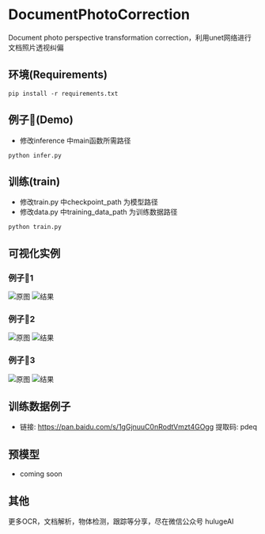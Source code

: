 # DocumentPhotoCorrection
Document photo perspective transformation correction，利用unet网络进行 文档照片透视纠偏



## 环境(Requirements)
```pip install -r requirements.txt```

## 例子🌰(Demo)
- 修改inference 中main函数所需路径

```python infer.py```

## 训练(train)
- 修改train.py 中checkpoint_path 为模型路径
- 修改data.py 中training_data_path 为训练数据路径

```python train.py```

## 可视化实例
### 例子🌰1
![原图](https://github.com/tommyMessi/DocumentPhotoCorrection/blob/main/sample/i1.jpg)
![结果](https://github.com/tommyMessi/DocumentPhotoCorrection/blob/main/sample/r1.jpg)
### 例子🌰2
![原图](https://github.com/tommyMessi/DocumentPhotoCorrection/blob/main/sample/i2.jpg)
![结果](https://github.com/tommyMessi/DocumentPhotoCorrection/blob/main/sample/r2.jpg)
### 例子🌰3
![原图](https://github.com/tommyMessi/DocumentPhotoCorrection/blob/main/sample/i3.jpg)
![结果](https://github.com/tommyMessi/DocumentPhotoCorrection/blob/main/sample/r3.jpg)

## 训练数据例子
- 链接: https://pan.baidu.com/s/1gGjnuuC0nRodtVmzt4GOgg 提取码: pdeq 
## 预模型
- coming soon

## 其他
更多OCR，文档解析，物体检测，跟踪等分享，尽在微信公众号 hulugeAI 



